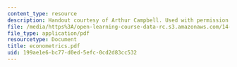 ```yaml
---
content_type: resource
description: Handout courtesy of Arthur Campbell. Used with permission.
file: /media/https%3A/open-learning-course-data-rc.s3.amazonaws.com/14-44-energy-economics-spring-2007/199ae1e6bc77d0ed5efc0cd2d83cc532_econometrics.pdf
file_type: application/pdf
resourcetype: Document
title: econometrics.pdf
uid: 199ae1e6-bc77-d0ed-5efc-0cd2d83cc532
---
```

